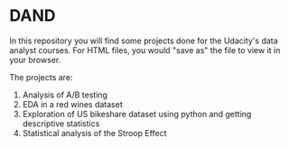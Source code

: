 # DAND
In this repository you will find some projects done for the Udacity's data analyst courses. For HTML files, you 
would "save as" the file to view it in your browser.

The projects are:
1. Analysis of A/B testing
2. EDA in a red wines dataset
3. Exploration of US bikeshare dataset using python and getting descriptive statistics
4. Statistical analysis of the Stroop Effect
